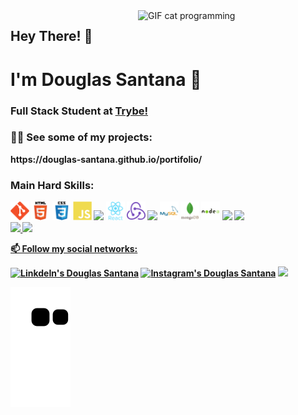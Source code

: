 <img width="300px" align="right" alt="GIF cat programming" src="https://media.giphy.com/media/lJNoBCvQYp7nq/giphy.gif">

<div>
  <h2><strong>Hey There! 👋</strong></h2>
  <h1> I'm Douglas Santana 🙌 </h1>
<div>
  
<div>
  <h3> <strong>Full Stack Student at <strong><a href="https://https://www.betrybe.com/" target="_blank">Trybe!</a></strong></h3>
  
  <h3> 👨‍💻 See some of my projects:</h3>
  <p>https://douglas-santana.github.io/portifolio/</p>
</div>
 
  <h3><strong>Main Hard Skills:</strong></h3>
  <img width="30px" src="https://raw.githubusercontent.com/devicons/devicon/master/icons/git/git-original.svg" />
  <img width="30px" src="https://raw.githubusercontent.com/devicons/devicon/master/icons/html5/html5-original-wordmark.svg" />
  <img width="30px" src="https://raw.githubusercontent.com/devicons/devicon/master/icons/css3/css3-original-wordmark.svg" />
  <img width="30px" src="https://raw.githubusercontent.com/devicons/devicon/master/icons/javascript/javascript-plain.svg" />
  <img width="30px" src="https://pics.freeicons.io/uploads/icons/png/5894313931548218185-512.png" />
  <img width="30px" src="https://raw.githubusercontent.com/devicons/devicon/master/icons/react/react-original-wordmark.svg" />
  <img width="30px" src="https://raw.githubusercontent.com/devicons/devicon/master/icons/redux/redux-original.svg" />
  <img width="30px" src="https://testing-library.com/img/octopus-128x128.png" />
  <img width="30px" src="https://raw.githubusercontent.com/devicons/devicon/master/icons/mysql/mysql-original-wordmark.svg" />
  <img width="30px" src="https://raw.githubusercontent.com/devicons/devicon/master/icons/mongodb/mongodb-original-wordmark.svg" />
  <img width="30px" src="https://raw.githubusercontent.com/devicons/devicon/master/icons/nodejs/nodejs-original-wordmark.svg" />
  <img width="30px" src="https://camo.githubusercontent.com/b038408a220da15a2710d79f3bc3834c9fa8c32c7ceb22f8554c5799ceea768e/68747470733a2f2f63646e2e6a7364656c6976722e6e65742f67682f64657669636f6e732f64657669636f6e2f69636f6e732f6d6f6368612f6d6f6368612d706c61696e2e737667" />
  <img width="50px" src="https://user-images.githubusercontent.com/11978772/40430986-a0eb7b92-5e63-11e8-80eb-43fe07f664a6.png" />
  
<div>
  <a href="https://github.com/douglas-santana">
  <img height="160em" src="https://github-readme-stats.vercel.app/api?username=douglas-santana&show_icons=true&theme=dracula&include_all_commits=true&count_private=true"/>
  <img height="160em" src="https://github-readme-stats.vercel.app/api/top-langs/?username=douglas-santana&layout=compact&langs_count=7&theme=dracula"/>
</div>
  
  <p><strong>📫 Follow my social networks:</strong></p>
  <div>
    <a href="https://www.linkedin.com/in/douglasdns/" target="_blank"><img src="https://img.shields.io/badge/-LinkedIn-%230077B5?style=for-the-badge&logo=linkedin&logoColor=white" target="_blank" alt="LinkdeIn's Douglas Santana"></a>
    <a href="https://www.instagram.com/douguinhodns/" target="_blank"><img src="https://img.shields.io/badge/-Instagram-%23E4405F?style=for-the-badge&logo=instagram&logoColor=white" target="_blank" alt="Instagram's Douglas Santana"></a>
   <a href = "mailto:douguinhodns@gmail.com"><img src="https://img.shields.io/badge/-Gmail-%23333?style=for-the-badge&logo=gmail&logoColor=white" target="_blank"></a> 
 </div>

  ![Snake animation](https://github.com/rafaballerini/rafaballerini/blob/output/github-contribution-grid-snake.svg)

